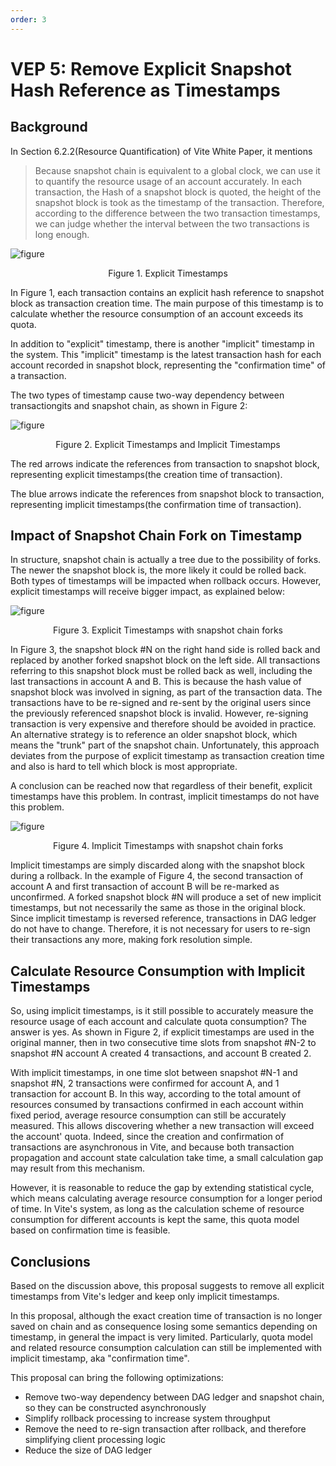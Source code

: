 ```yaml
---
order: 3
---
```

# VEP 5: Remove Explicit Snapshot Hash Reference as Timestamps

## Background

In Section 6.2.2(Resource Quantification) of Vite White Paper, it mentions

>Because snapshot chain is equivalent to a global clock, we can use it to quantify the resource usage of an account accurately. In each transaction, the Hash of a snapshot block is quoted, the height of the snapshot block is took as the timestamp of the transaction. Therefore, according to the difference between the two transaction timestamps, we can judge whether the interval between the two transactions is long enough.

![figure](./assets/explicit_timestamp.png)<div align="center">Figure 1. Explicit Timestamps</div>

In Figure 1, each transaction contains an explicit hash reference to snapshot block as transaction creation time. The main purpose of this timestamp is to calculate whether the resource consumption of an account exceeds its quota.

In addition to "explicit" timestamp, there is another "implicit" timestamp in the system. This "implicit" timestamp is the latest transaction hash for each account recorded in snapshot block, representing the "confirmation time" of a transaction.

The two types of timestamp cause two-way dependency between transactiongits and snapshot chain, as shown in Figure 2:

![figure](./assets/timestamps.png)<div align="center">Figure 2. Explicit Timestamps and Implicit Timestamps</div>

The red arrows indicate the references from transaction to snapshot block, representing explicit timestamps(the creation time of transaction).

The blue arrows indicate the references from snapshot block to transaction, representing implicit timestamps(the confirmation time of transaction).

## Impact of Snapshot Chain Fork on Timestamp

In structure, snapshot chain is actually a tree due to the possibility of forks. 
The newer the snapshot block is, the more likely it could be rolled back. Both types of timestamps will be impacted when rollback occurs. 
However, explicit timestamps will receive bigger impact, as explained below:


![figure](./assets/explicit_forked.png)<div align="center">Figure 3. Explicit Timestamps with snapshot chain forks</div>

In Figure 3, 
the snapshot block #N on the right hand side is rolled back and replaced by another forked snapshot block on the left side. 
All transactions referring to this snapshot block must be rolled back as well, including the last transactions in account A and B. 
This is because the hash value of snapshot block was involved in signing, as part of the transaction data. 
The transactions have to be re-signed and re-sent by the original users since the previously referenced snapshot block is invalid. 
However, re-signing transaction is very expensive and therefore should be avoided in practice. 
An alternative strategy is to reference an older snapshot block, which means the "trunk" part of the snapshot chain. Unfortunately, this approach deviates from the purpose of explicit timestamp as transaction creation time and also is hard to tell which block is most appropriate. 

A conclusion can be reached now that regardless of their benefit, explicit timestamps have this problem. In contrast, implicit timestamps do not have this problem.

![figure](./assets/implicit_forked.png)<div align="center">Figure 4. Implicit Timestamps with snapshot chain forks</div>

Implicit timestamps are simply discarded along with the snapshot block during a rollback. In the example of Figure 4, the second transaction of account A and first transaction of account B will be re-marked as unconfirmed. 
A forked snapshot block #N will produce a set of new implicit timestamps, but not necessarily the same as those in the original block. 
Since implicit timestamp is reversed reference, transactions in DAG ledger do not have to change. 
Therefore, it is not necessary for users to re-sign their transactions any more, making fork resolution simple.

## Calculate Resource Consumption with Implicit Timestamps

So, using implicit timestamps, is it still possible to accurately measure the resource usage of each account and calculate quota consumption? The answer is yes. 
As shown in Figure 2, if explicit timestamps are used in the original manner, then in two consecutive time slots from snapshot #N-2 to snapshot #N account A created 4 transactions, and account B created 2.

With implicit timestamps, in one time slot between snapshot #N-1 and snapshot #N, 2 transactions were confirmed for account A, and 1 transaction for account B. 
In this way, according to the total amount of resources consumed by transactions confirmed in each account within fixed period, average resource consumption can still be accurately measured. This allows discovering whether a new transaction will exceed the account' quota. 
Indeed, since the creation and confirmation of transactions are asynchronous in Vite, and because both transaction propagation and account state calculation take time, a small calculation gap may result from this mechanism.

However, it is reasonable to reduce the gap by extending statistical cycle, which means calculating average resource consumption for a longer period of time. 
In Vite's system, as long as the calculation scheme of resource consumption for different accounts is kept the same, this quota model based on confirmation time is feasible.

## Conclusions

Based on the discussion above, this proposal suggests to remove all explicit timestamps from Vite's ledger and keep only implicit timestamps.

In this proposal, although the exact creation time of transaction is no longer saved on chain and as consequence losing some semantics depending on timestamp, in general the impact is very limited. 
Particularly, quota model and related resource consumption calculation can still be implemented with implicit timestamp, aka "confirmation time".

This proposal can bring the following optimizations:

- Remove two-way dependency between DAG ledger and snapshot chain, so they can be constructed asynchronously
- Simplify rollback processing to increase system throughput
- Remove the need to re-sign transaction after rollback, and therefore simplifying client processing logic
- Reduce the size of DAG ledger
